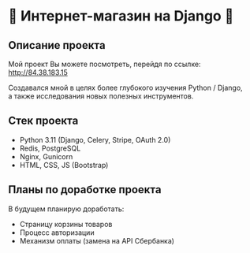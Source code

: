 # 👕 Интернет-магазин на Django 👕
## Описание проекта
Мой проект Вы можете посмотреть, перейдя по ссылке:
http://84.38.183.15

Создавался мной в целях более глубокого изучения Python / Django, \
а также исследования новых полезных инструментов.

## Стек проекта
- Python 3.11 (Django, Celery, Stripe, OAuth 2.0)
- Redis, PostgreSQL
- Nginx, Gunicorn
- HTML, CSS, JS (Bootstrap)

## Планы по доработке проекта
В будущем планирую доработать:
- Страницу корзины товаров
- Процесс авторизации
- Механизм оплаты (замена на API Сбербанка)
